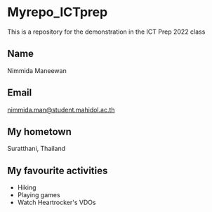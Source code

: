 # Myrepo_ICTprep
This is a repository for the demonstration in the ICT Prep 2022 class


## Name
Nimmida Maneewan

## Email
nimmida.man@student.mahidol.ac.th

## My hometown
Suratthani, Thailand

## My favourite activities
* Hiking
* Playing games
* Watch Heartrocker's VDOs
